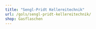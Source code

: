 ```yaml
---
title: "Sengl-Pridt Kellereitechnik"
url: /gols/sengl-pridt-kellereitechnik/
shop: Gasflaschen
---
```

